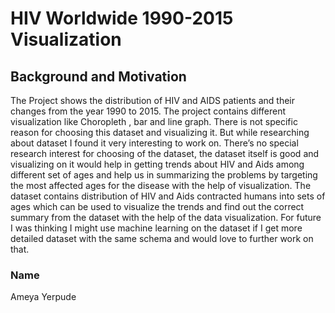 # HIV Worldwide 1990-2015 Visualization

## Background and Motivation 

The Project shows the distribution of HIV and AIDS patients and their changes from the year 1990 to 2015. The project contains different visualization like Choropleth , bar and line graph. There is not specific reason for choosing this dataset and visualizing it. But while researching about dataset I found it very interesting to work on. There’s no special research interest for choosing of the dataset, the dataset itself is good and visualizing on it would help in getting trends about HIV and Aids among different set of ages and help us in summarizing the problems by targeting the most affected ages for the disease with the help of visualization. The dataset contains distribution of HIV and Aids contracted humans into sets of ages which can be used to visualize the trends and find out the correct summary from the dataset with the help of the data visualization. For future I was thinking I might use machine learning on the dataset if I get more detailed dataset with the same schema and would love to further work on that.

### Name

Ameya Yerpude

